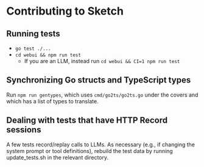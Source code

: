 # Contributing to Sketch

## Running tests

- `go test ./...`
- `cd webui && npm run test`
  - If you are an LLM, instead run `cd webui && CI=1 npm run test`

## Synchronizing Go structs and TypeScript types

Run `npm run gentypes`, which uses `cmd/go2ts/go2ts.go` under the covers and
which has a list of types to translate.

## Dealing with tests that have HTTP Record sessions

A few tests record/replay calls to LLMs. As necessary (e.g.,
if changing the system prompt or tool definitions), rebuild the
test data by running update_tests.sh in the relevant directory.
